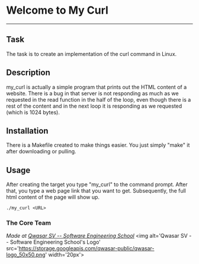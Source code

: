 # Welcome to My Curl
***

## Task
The task is to create an implementation of the curl command in Linux.

## Description
my_curl is actually a simple program that prints out the HTML content of a website.
There is a bug in that server is not responding as much as we requested in the read function in the half of the loop, 
even though there is a rest of the content and in the next loop it is responding as we requested (which is 1024 bytes).

## Installation
There is a Makefile created to make things easier. You just simply "make" it after downloading or pulling.

## Usage
After creating the target you type "my_curl" to the command prompt.
After that, you type a web page link that you want to get.
Subsequently, the full html content of the page will show up.
```
./my_curl <URL>
```

### The Core Team


<span><i>Made at <a href='https://qwasar.io'>Qwasar SV -- Software Engineering School</a></i></span>
<span><img alt='Qwasar SV -- Software Engineering School's Logo' src='https://storage.googleapis.com/qwasar-public/qwasar-logo_50x50.png' width='20px'></span>

